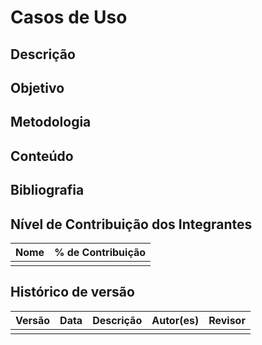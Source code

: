 # Casos de Uso

## Descrição

## Objetivo

## Metodologia

## Conteúdo

## Bibliografia

## Nível de Contribuição dos Integrantes

| Nome | % de Contribuição |
| :--- | :---------------: |
|      |                   |

## Histórico de versão

| Versão | Data | Descrição | Autor(es) | Revisor |
| :----: | :--: | :-------- | :-------: | :-----: |
|        |      |           |           |         |
